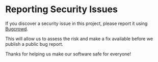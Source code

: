 # Reporting Security Issues

If you discover a security issue in this project, please report it using
[Bugcrowd](https://bugcrowd.com/pinterest).

This will allow us to assess the risk and make a fix available before we
publish a public bug report.

Thanks for helping us make our software safe for everyone!
